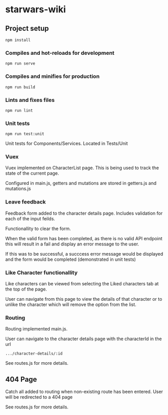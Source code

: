 # starwars-wiki

## Project setup
```
npm install
```

### Compiles and hot-reloads for development
```
npm run serve
```

### Compiles and minifies for production
```
npm run build
```

### Lints and fixes files
```
npm run lint
```

### Unit tests
```
npm run test:unit
```
Unit tests for Components/Services.
Located in Tests/Unit

### Vuex
Vuex implemented on CharacterList page. This is being used to track the state of the current page.

Configured in main.js, getters and mutations are stored in getters.js and mutations.js

### Leave feedback
Feedback form added to the character details page.
Includes validation for each of the input feilds.

Functionallity to clear the form.

When the valid form has been completed, as there is no valid API endpoint this will result in a fail and display an error message to the user.

If this was to be successful, a succcess error message would be displayed and the form would be completed (demonstrated in unit tests)

### Like Character functionallity
Like characters can be viewed from selecting the Liked characters tab at the top of the page.

User can navigate from this page to view the details of that character or to unlike the character which will remove the option from the list.

### Routing
Routing implemented main.js.

User can navigate to the character details page with the characterId in the url

```
.../character-details/:id
```

See routes.js for more details.

## 404 Page
Catch all added to routing when non-existing route has been entered. 
User will be redirected to a 404 page

See routes.js for more details.



